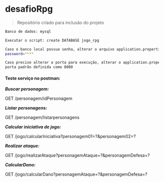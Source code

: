 # desafioRpg

> Repositório criado para inclusão do projeto

``` bash
Banco de dados: mysql

Executar o script: create DATABASE jogo_rpg

Caso o banco local possua senha, alterar o arquivo application.properties
password=****

Caso precise alterar a porta para execução, alterar o application.properties
porta padrão definida como 8080
```

#### Teste serviço no postman:

**_Buscar personagem:_**

GET /personagem/idPersonagem

**_Listar personagens:_**

GET /personagem/listarpersonagens

**_Calcular iniciativa de jogo:_**

GET /jogo/calcularIniciativa?personagem01=?&personagem02=?

**_Realizar ataque:_**

GET /jogo/realizarAtaque?personagemAtaque=?&personagemDefesa=?

**_CalcularDano:_**

GET /jogo/calcularDano?personagemAtaque=?&personagemDefesa=?

